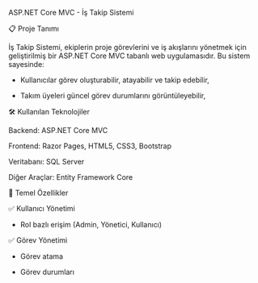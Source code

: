 ASP.NET Core MVC - İş Takip Sistemi

📋 Proje Tanımı

İş Takip Sistemi, ekiplerin proje görevlerini ve iş akışlarını yönetmek için geliştirilmiş bir ASP.NET Core MVC tabanlı web uygulamasıdır. Bu sistem sayesinde:

- Kullanıcılar görev oluşturabilir, atayabilir ve takip edebilir,

- Takım üyeleri güncel görev durumlarını görüntüleyebilir,

🛠 Kullanılan Teknolojiler

Backend: ASP.NET Core MVC

Frontend: Razor Pages, HTML5, CSS3, Bootstrap

Veritabanı: SQL Server 

Diğer Araçlar: Entity Framework Core

🎯 Temel Özellikler

✅ Kullanıcı Yönetimi

- Rol bazlı erişim (Admin, Yönetici, Kullanıcı)

✅ Görev Yönetimi

- Görev atama

- Görev durumları
